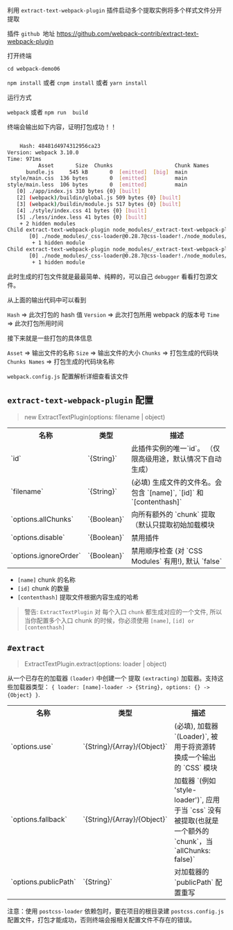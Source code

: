 利用 `extract-text-webpack-plugin` 插件启动多个提取实例将多个样式文件分开提取

插件 `github `地址 https://github.com/webpack-contrib/extract-text-webpack-plugin

打开终端

`cd webpack-demo06`

`npm install` 或者 `cnpm install` 或者 `yarn install`

运行方式

`webpack` 或者 `npm run  build`

终端会输出如下内容，证明打包成功！！

```bash

    Hash: 48481d4974312956ca23
Version: webpack 3.10.0
Time: 971ms
          Asset       Size  Chunks                    Chunk Names
      bundle.js     545 kB       0  [emitted]  [big]  main
 style/main.css  136 bytes       0  [emitted]         main
style/main.less  106 bytes       0  [emitted]         main
   [0] ./app/index.js 310 bytes {0} [built]
   [2] (webpack)/buildin/global.js 509 bytes {0} [built]
   [3] (webpack)/buildin/module.js 517 bytes {0} [built]
   [4] ./style/index.css 41 bytes {0} [built]
   [5] ./less/index.less 41 bytes {0} [built]
    + 2 hidden modules
Child extract-text-webpack-plugin node_modules/_extract-text-webpack-plugin@3.0.2@extract-text-webpack-plugin/dist node_modules/_css-loader@0.28.7@css-loader/index.js!node_modules/_postcss-loader@2.0.9@postcss-loader/lib/index.js!style/index.css:
       [0] ./node_modules/_css-loader@0.28.7@css-loader!./node_modules/_postcss-loader@2.0.9@postcss-loader/lib!./style/index.css 328 bytes {0} [built]
        + 1 hidden module
Child extract-text-webpack-plugin node_modules/_extract-text-webpack-plugin@3.0.2@extract-text-webpack-plugin/dist node_modules/_css-loader@0.28.7@css-loader/index.js!node_modules/_less-loader@4.0.5@less-loader/dist/cjs.js!less/index.less:
       [0] ./node_modules/_css-loader@0.28.7@css-loader!./node_modules/_less-loader@4.0.5@less-loader/dist/cjs.js!./less/index.less 296 bytes {0} [built]
        + 1 hidden module

```

此时生成的打包文件就是最最简单、纯粹的，可以自己 `debugger` 看看打包源文件。

从上面的输出代码中可以看到

`Hash` => 此次打包的 hash 值
`Version` => 此次打包所用 webpack 的版本号
`Time` => 此次打包所用时间

接下来就是一些打包的具体信息

`Asset` => 输出文件的名称
`Size` => 输出文件的大小
`Chunks` => 打包生成的代码块
`Chunks Names` => 打包生成的代码块名称

`webpack.config.js` 配置解析详细查看该文件

## `extract-text-webpack-plugin` 配置

> new ExtractTextPlugin(options: filename | object)

<table>
    <tr>
        <th width=30%>名称</th>
        <th width=20%>类型</th>
        <th width="50%">描述</th>
    </tr>
    <tr>
        <td> `id` </td>
        <td> `{String}` </td>
        <td> 此插件实例的唯一`id`。 （仅限高级用途，默认情况下自动生成） </td>
    </tr>
    <tr>
        <td> `filename` </td>
        <td> `{String}` </td>
        <td> (必填) 生成文件的文件名。会包含 `[name]`, `[id]` 和 `[contenthash]` </td>
    <tr>
        <td> `options.allChunks` </td>
        <td> `{Boolean}` </td>
        <td> 向所有额外的 `chunk` 提取（默认只提取初始加载模块 </td>
    </tr>
    <tr>
        <td> `options.disable` </td>
        <td> `{Boolean}` </td>
        <td> 禁用插件 </td>
    </tr>
    <tr>
        <td> `options.ignoreOrder` </td>
        <td> `{Boolean}` </td>
        <td> 禁用顺序检查 (对 `CSS Modules` 有用!), 默认 `false` </td>
    </tr>
</table>

- `[name]` chunk 的名称
- `[id]` chunk 的数量
- `[contenthash]` 提取文件根据内容生成的哈希

> 警告: `ExtractTextPlugin` 对 每个入口 `chunk` 都生成对应的一个文件, 所以当你配置多个入口 chunk 的时候，你必须使用 `[name]`, `[id] or [contenthash]`

## `#extract`

> ExtractTextPlugin.extract(options: loader | object)

从一个已存在的加载器 `(loader)` 中创建一个 提取 `(extracting)` 加载器。支持这些加载器类型： `{ loader: [name]-loader -> {String}, options: {} -> {Object} }`.


<table>
    <tr>
        <th width=30%>名称</th>
        <th width=20%>类型</th>
        <th width="50%">描述</th>
    </tr>
    <tr>
        <td> `options.use` </td>
        <td> `{String}/{Array}/{Object}` </td>
        <td> (必填), 加载器 `(Loader)`, 被用于将资源转换成一个输出的 `CSS` 模块 </td>
    </tr>
    <tr>
        <td> `options.fallback` </td>
        <td> `{String}/{Array}/{Object}` </td>
        <td> 加载器 `(例如 'style-loader')`, 应用于当 `css` 没有被提取(也就是一个额外的 `chunk`，当 `allChunks: false)` </td>
    <tr>
    <tr>
        <td> `options.publicPath` </td>
        <td> `{String}` </td>
        <td> 对加载器的 `publicPath` 配置重写 </td>
    <tr>
</table>

注意：使用 `postcss-loader` 依赖包时，要在项目的根目录建 `postcss.config.js` 配置文件，打包才能成功，否则终端会报相关配置文件不存在的错误。